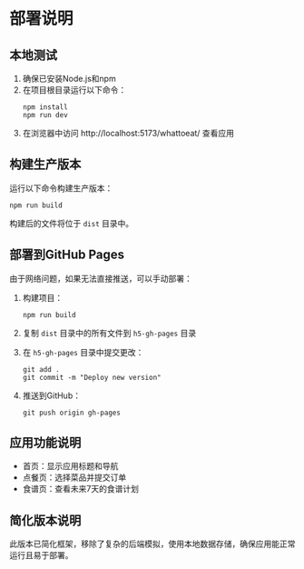 # 部署说明

## 本地测试
1. 确保已安装Node.js和npm
2. 在项目根目录运行以下命令：
   ```
   npm install
   npm run dev
   ```
3. 在浏览器中访问 http://localhost:5173/whattoeat/ 查看应用

## 构建生产版本
运行以下命令构建生产版本：
```
npm run build
```
构建后的文件将位于 `dist` 目录中。

## 部署到GitHub Pages
由于网络问题，如果无法直接推送，可以手动部署：

1. 构建项目：
   ```
   npm run build
   ```

2. 复制 `dist` 目录中的所有文件到 `h5-gh-pages` 目录

3. 在 `h5-gh-pages` 目录中提交更改：
   ```
   git add .
   git commit -m "Deploy new version"
   ```

4. 推送到GitHub：
   ```
   git push origin gh-pages
   ```

## 应用功能说明
- 首页：显示应用标题和导航
- 点餐页：选择菜品并提交订单
- 食谱页：查看未来7天的食谱计划

## 简化版本说明
此版本已简化框架，移除了复杂的后端模拟，使用本地数据存储，确保应用能正常运行且易于部署。
